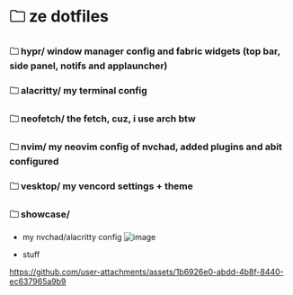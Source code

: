 # 🗀 ze dotfiles

### 🗀 hypr/ window manager config and fabric widgets (top bar, side panel, notifs and applauncher)

### 🗀 alacritty/ my terminal config

### 🗀 neofetch/ the fetch, cuz, i use arch btw

### 🗀 nvim/ my neovim config of nvchad, added plugins and abit configured

### 🗀 vesktop/ my vencord settings + theme

### 🗀 showcase/

- my nvchad/alacritty config
![image](https://github.com/user-attachments/assets/e1aa29e1-0a99-4609-b59e-72404b7dee77)

- stuff <br>


https://github.com/user-attachments/assets/1b6926e0-abdd-4b8f-8440-ec637965a9b9



